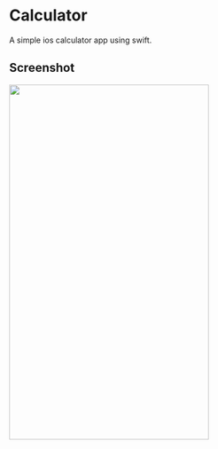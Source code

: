 # Calculator
A simple ios calculator app using swift.

## Screenshot
<img src="https://user-images.githubusercontent.com/5235703/35193706-6123b626-fef2-11e7-92e2-307f31e3791d.png" width="360" height="640"/>

